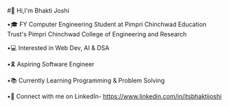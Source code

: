 #👋 Hi,I'm Bhakti Joshi 

•🎓 FY Computer Engineering Student at Pimpri Chinchwad Education Trust's Pimpri Chinchwad College of Engineering and Research 
              
•💻 Interested in Web Dev, AI & DSA

•🎗️ Aspiring Software Engineer

•📚 Currently Learning Programming & Problem Solving
 
•👤 Connect with me on LinkedIn-
    https://www.linkedin.com/in/itsbhaktijoshi

